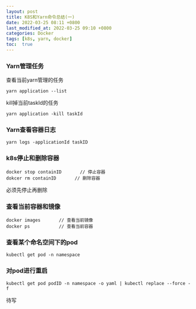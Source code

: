 ```yaml
---
layout: post
title: K8S和Yarn命令总结(一)
date: 2022-03-25 08:11 +0800
last_modified_at: 2022-03-25 09:10 +0800
categories: Docker
tags: [k8s, yarn, docker]
toc:  true
---
```


### Yarn管理任务
查看当前yarn管理的任务
```
yarn application --list
```
kill掉当前taskId的任务
```
yarn application -kill taskId  
```

### Yarn查看容器日志
```
yarn logs -applicationId taskID
```

### k8s停止和删除容器
```
docker stop containID       // 停止容器
dokcer rm containID       // 删除容器
```
必须先停止再删除


### 查看当前容器和镜像
```
docker images       // 查看当前镜像
docker ps           // 查看当前容器
```

### 查看某个命名空间下的pod
```
kubectl get pod -n namespace
```

### 对pod进行重启
```
kubectl get pod podID -n namespace -o yaml | kubectl replace --force -f
```


待写
